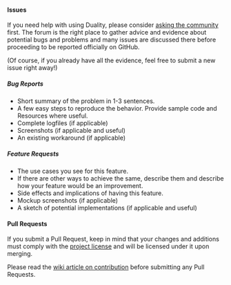 #### Issues

If you need help with using Duality, please consider [asking the community](http://forum.adamslair.net) first. The forum is the right place to gather advice and evidence about potential bugs and problems and many issues are discussed there before proceeding to be reported officially on GitHub. 

(Of course, if you already have all the evidence, feel free to submit a new issue right away!)

##### Bug Reports

- Short summary of the problem in 1-3 sentences.
- A few easy steps to reproduce the behavior. Provide sample code and Resources where useful.
- Complete logfiles (if applicable)
- Screenshots (if applicable and useful)
- An existing workaround (if applicable)

##### Feature Requests

- The use cases you see for this feature.
- If there are other ways to achieve the same, describe them and describe how your feature would be an improvement.
- Side effects and implications of having this feature.
- Mockup screenshots (if applicable)
- A sketch of potential implementations (if applicable and useful)

#### Pull Requests

If you submit a Pull Request, keep in mind that your changes and additions must comply with the [project license](https://github.com/AdamsLair/duality/blob/master/LICENSE) and will be licensed under it upon merging.

Please read the [wiki article on contribution](https://github.com/AdamsLair/duality/wiki/How-to-Contribute) before submitting any Pull Requests.
